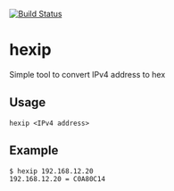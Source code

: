 [![Build Status](https://travis-ci.org/theunsa/hexpi.svg?branch=master)](https://travis-ci.org/theunsa/hexpi)

# hexip
Simple tool to convert IPv4 address to hex

## Usage
```
hexip <IPv4 address>
```

## Example
```
$ hexip 192.168.12.20
192.168.12.20 = C0A80C14
```
